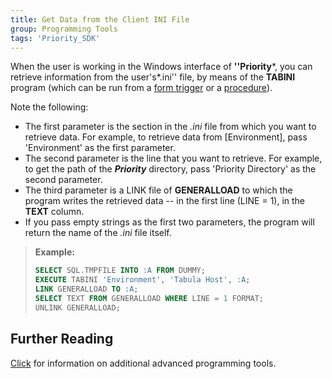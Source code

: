 ```yaml
---
title: Get Data from the Client INI File
group: Programming Tools
tags: 'Priority_SDK'
---
```


When the user is working in the Windows interface of **\'\'Priority***,
you can retrieve information from the user\'s*.ini\'\' file, by means of
the **TABINI** program (which can be run from a [form
trigger](Form-Triggers ) or a
[procedure](Procedures )).

Note the following:

-   The first parameter is the section in the *.ini* file from which you
    want to retrieve data. For example, to retrieve data from
    \[Environment\], pass \'Environment\' as the first parameter.
-   The second parameter is the line that you want to retrieve. For
    example, to get the path of the ***Priority*** directory, pass
    \'Priority Directory\' as the second parameter.
-   The third parameter is a LINK file of **GENERALLOAD** to which the
    program writes the retrieved data -- in the first line (LINE = 1),
    in the **TEXT** column.
-   If you pass empty strings as the first two parameters, the program
    will return the name of the *.ini* file itself.

> **Example:**
>
> ```sql
> SELECT SQL.TMPFILE INTO :A FROM DUMMY;
> EXECUTE TABINI 'Environment', 'Tabula Host', :A;
> LINK GENERALLOAD TO :A;
> SELECT TEXT FROM GENERALLOAD WHERE LINE = 1 FORMAT;
> UNLINK GENERALLOAD;
> ```

## Further Reading 

[Click](Advanced-Programming-Tools ) for information on
additional advanced programming tools.
